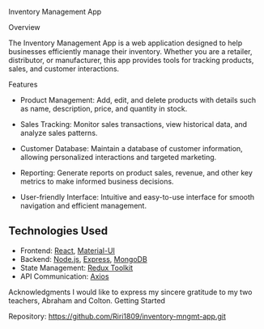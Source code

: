 Inventory Management App

Overview

The Inventory Management App is a web application designed to help businesses efficiently manage their inventory. Whether you are a retailer, distributor, or manufacturer, this app provides tools for tracking products, sales, and customer interactions.

Features

- Product Management: Add, edit, and delete products with details such as name, description, price, and quantity in stock.

- Sales Tracking: Monitor sales transactions, view historical data, and analyze sales patterns.

- Customer Database: Maintain a database of customer information, allowing personalized interactions and targeted marketing.

- Reporting: Generate reports on product sales, revenue, and other key metrics to make informed business decisions.

- User-friendly Interface: Intuitive and easy-to-use interface for smooth navigation and efficient management.

## Technologies Used

- Frontend: [React](https://reactjs.org/), [Material-UI](https://mui.com/)
- Backend: [Node.js](https://nodejs.org/), [Express](https://expressjs.com/), [MongoDB](https://www.mongodb.com/)
- State Management: [Redux Toolkit](https://redux-toolkit.js.org/)
- API Communication: [Axios](https://axios-http.com/)

Acknowledgments
I would like to express my sincere gratitude to my two teachers, Abraham and Colton.
Getting Started

Repository: https://github.com/Riri1809/inventory-mngmt-app.git

